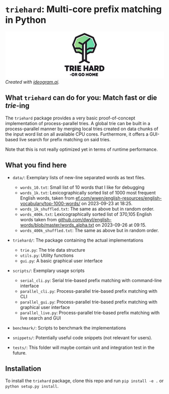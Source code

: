 # `triehard`: Multi-core prefix matching in Python 
![Logo](./logo.jpeg)
*Created with [ideogram.ai](https://ideogram.ai/).*
## What `triehard` can do for you: Match fast or die *trie*-ing

The `triehard` package provides a very basic proof-of-concept implementation of process-parallel tries.
A global trie can be built in a process-parallel manner by merging local tries created on data chunks of the input word 
list on all available CPU cores.
Furthermore, it offers a GUI-based live search for prefix matching on said tries.

Note that this is not really optimized yet in terms of runtime performance.

## What you find here

- `data/`: Exemplary lists of new-line separated words as text files.
  - `words_10.txt`: Small list of 10 words that I like for debugging
  - `words_1k.txt`: Lexicographically sorted list of 1000 most frequent English words, taken from [ef.com/wwen/english-resources/english-vocabulary/top-1000-words/](https://www.ef.com/wwen/english-resources/english-vocabulary/top-1000-words/) on 2023-09-23 at 18:25.
  - `words_1k_shuffled.txt`: The same as above but in random order.
  - `words_400k.txt`: Lexicographically sorted list of 370,105 English words taken from [github.com/dwyl/english-words/blob/master/words_alpha.txt](https://github.com/dwyl/english-words/blob/master/words_alpha.txt) on 2023-09-26 at 09:15.
  - `words_400k_shuffled.txt`: The same as above but in random order.


- `triehard/`: The package containing the actual implementations
  - `trie.py`: The trie data structure
  - `utils.py`: Utility functions
  - `gui.py`: A basic graphical user interface


- `scripts/`: Exemplary usage scripts
  - `serial_cli.py`: Serial trie-based prefix matching with command-line interface
  - `parallel_cli.py`: Process-parallel trie-based prefix matching with CLI
  - `parallel_gui.py`: Process-parallel trie-based prefix matching with graphical user interface
  - `parallel_live.py`: Process-parallel trie-based prefix matching with live search and GUI
 
- `benchmark/`: Scripts to benchmark the implementations

- `snippets/`: Potentially useful code snippets (not relevant for users).
- `tests/`: This folder will maybe contain unit and integration test in the future.

## Installation
To install the `triehard` package, clone this repo and run `pip install -e .` or `python setup.py install`.